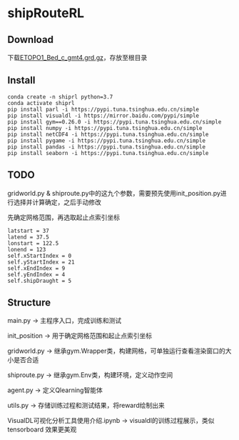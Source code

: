 # shipRouteRL

## Download

下载[ETOPO1_Bed_c_gmt4.grd.gz](https://ngdc.noaa.gov/mgg/global/relief/ETOPO1/data/bedrock/cell_registered/netcdf/ETOPO1_Bed_c_gmt4.grd.gz)，存放至根目录

## Install
```
conda create -n shiprl python=3.7
conda activate shiprl
pip install parl -i https://pypi.tuna.tsinghua.edu.cn/simple
pip install visualdl -i https://mirror.baidu.com/pypi/simple
pip install gym==0.26.0 -i https://pypi.tuna.tsinghua.edu.cn/simple
pip install numpy -i https://pypi.tuna.tsinghua.edu.cn/simple
pip install netCDF4 -i https://pypi.tuna.tsinghua.edu.cn/simple
pip install pygame -i https://pypi.tuna.tsinghua.edu.cn/simple
pip install pandas -i https://pypi.tuna.tsinghua.edu.cn/simple
pip install seaborn -i https://pypi.tuna.tsinghua.edu.cn/simple
```

## TODO

gridworld.py & shiproute.py中的这九个参数，需要预先使用init_position.py进行选择并计算确定，之后手动修改

先确定网格范围，再选取起止点索引坐标

```
latstart = 37
latend = 37.5
lonstart = 122.5
lonend = 123
self.xStartIndex = 0
self.yStartIndex = 21
self.xEndIndex = 9
self.yEndIndex = 4
self.shipDraught = 5
```

## Structure

main.py -> 主程序入口，完成训练和测试

init_position -> 用于确定网格范围和起止点索引坐标

gridworld.py -> 继承gym.Wrapper类，构建网格，可单独运行查看渲染窗口的大小是否合适

shiproute.py -> 继承gym.Env类，构建环境，定义动作空间

agent.py -> 定义Qlearning智能体

utils.py -> 存储训练过程和测试结果，将reward绘制出来

VisualDL可视化分析工具使用介绍.ipynb -> visualdl的训练过程展示，类似tensorboard 效果更美观